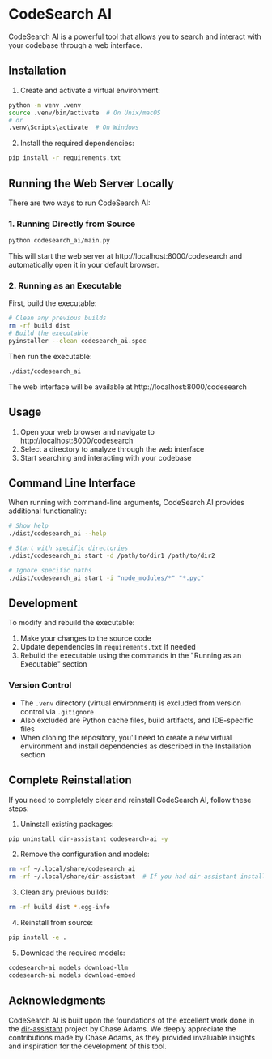 # CodeSearch AI

CodeSearch AI is a powerful tool that allows you to search and interact with your codebase through a web interface.

## Installation

1. Create and activate a virtual environment:
```bash
python -m venv .venv
source .venv/bin/activate  # On Unix/macOS
# or
.venv\Scripts\activate  # On Windows
```

2. Install the required dependencies:
```bash
pip install -r requirements.txt
```

## Running the Web Server Locally

There are two ways to run CodeSearch AI:

### 1. Running Directly from Source

```bash
python codesearch_ai/main.py
```


This will start the web server at http://localhost:8000/codesearch and automatically open it in your default browser.

### 2. Running as an Executable

First, build the executable:

```bash
# Clean any previous builds
rm -rf build dist
# Build the executable
pyinstaller --clean codesearch_ai.spec
```

Then run the executable:

```bash
./dist/codesearch_ai
```

The web interface will be available at http://localhost:8000/codesearch

## Usage

1. Open your web browser and navigate to http://localhost:8000/codesearch
2. Select a directory to analyze through the web interface
3. Start searching and interacting with your codebase

## Command Line Interface

When running with command-line arguments, CodeSearch AI provides additional functionality:

```bash
# Show help
./dist/codesearch_ai --help

# Start with specific directories
./dist/codesearch_ai start -d /path/to/dir1 /path/to/dir2

# Ignore specific paths
./dist/codesearch_ai start -i "node_modules/*" "*.pyc"
```

## Development

To modify and rebuild the executable:

1. Make your changes to the source code
2. Update dependencies in `requirements.txt` if needed
3. Rebuild the executable using the commands in the "Running as an Executable" section

### Version Control

- The `.venv` directory (virtual environment) is excluded from version control via `.gitignore`
- Also excluded are Python cache files, build artifacts, and IDE-specific files
- When cloning the repository, you'll need to create a new virtual environment and install dependencies as described in the Installation section

## Complete Reinstallation

If you need to completely clear and reinstall CodeSearch AI, follow these steps:

1. Uninstall existing packages:
```bash
pip uninstall dir-assistant codesearch-ai -y
```

2. Remove the configuration and models:
```bash
rm -rf ~/.local/share/codesearch_ai
rm -rf ~/.local/share/dir-assistant  # If you had dir-assistant installed
```

3. Clean any previous builds:
```bash
rm -rf build dist *.egg-info
```

4. Reinstall from source:
```bash
pip install -e .
```

5. Download the required models:
```bash
codesearch-ai models download-llm
codesearch-ai models download-embed
```

## Acknowledgments

CodeSearch AI is built upon the foundations of the excellent work done in
the [dir-assistant](https://github.com/curvedinf/dir-assistant) project by Chase Adams. We deeply appreciate the
contributions made by Chase Adams, as they provided invaluable insights and inspiration for the development of this
tool.
